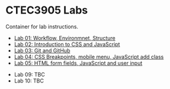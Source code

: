 # CTEC3905 Labs

Container for lab instructions.

- [Lab 01: Workflow, Environmnet, Structure](https://ctec3905.github.io/labs/html/01-lab.html)
- [Lab 02: Introduction to CSS and JavaScript](https://ctec3905.github.io/labs/html/02-lab.html)
- [Lab 03: Git and GitHub](https://ctec3905.github.io/labs/html/03-lab.html)
- [Lab 04: CSS Breakpoints, mobile menu, JavaScript add class](https://ctec3905.github.io/labs/html/04-lab.html)
- [Lab 05: HTML form fields, JavaScript and user input](https://ctec3905.github.io/labs/html/05-lab.html)

<!-- - [Lab 06: JS, shopping list, localStorage](https://ggstuart.github.io/shopping-list/) -->
<!-- - [Lab 07: getting and showing 3rd-party data from JSON APIs](https://ctec3905.github.io/labs/html/07-lab.html) 
NOTE: (link to list of APIs)
-->
<!-- - [Lab 08: CSS animation and transition](https://ctec3905.github.io/labs/html/08-lab.html) -->
- Lab 09: TBC
- Lab 10: TBC

<!-- - [Lab 06 OLD storing user input with localStorage](https://ctec3905.github.io/labs/html/06-lab.html) -->
